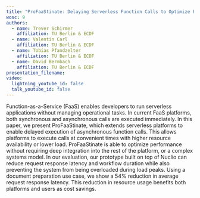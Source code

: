 ```yaml
---
title: "ProFaaStinate: Delaying Serverless Function Calls to Optimize Platform Performance "
wosc: 9
authors:
  - name: Trever Schirmer
    affiliation: TU Berlin & ECDF
  - name: Valentin Carl
    affiliation: TU Berlin & ECDF
  - name: Tobias Pfandzelter
    affiliation: TU Berlin & ECDF
  - name: David Bermbach
    affiliation: TU Berlin & ECDF
presentation_filename: 
video:
  lightning_youtube_id: false
  talk_youtube_id: false
---
```


Function-as-a-Service (FaaS) enables developers to run serverless applications without managing operational tasks. In current FaaS platforms, both synchronous and asynchronous calls are executed immediately. In this paper, we present ProFaaStinate, which extends serverless platforms to enable delayed execution of asynchronous function calls. This allows platforms to execute calls at convenient times with higher resource availability or lower load. ProFaaStinate is able to optimize performance without requiring deep integration into the rest of the platform, or a complex systems model. In our evaluation, our prototype built on top of Nuclio can reduce request response latency and workflow duration while also preventing the system from being overloaded during load peaks. Using a document preparation use case, we show a 54% reduction in average request response latency. This reduction in resource usage benefits both platforms and users as cost savings.